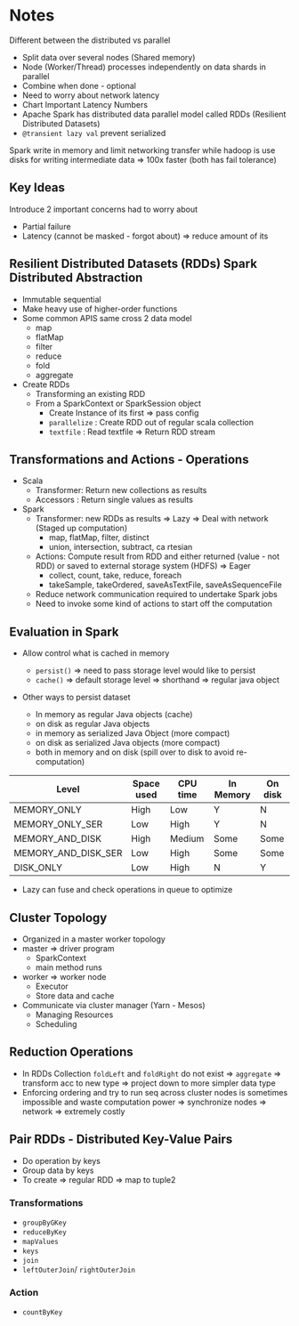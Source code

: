 # Notes

Different between the distributed vs parallel
* Split data over several nodes (Shared memory)
* Node (Worker/Thread) processes independently on data shards in parallel
* Combine when done - optional
* Need to worry about network latency
* Chart Important Latency Numbers
* Apache Spark has distributed data parallel model called RDDs (Resilient Distributed Datasets)
* `@transient lazy val` prevent serialized


Spark write in memory and limit networking transfer while hadoop is use disks for writing intermediate data => 100x faster (both has fail tolerance)
## Key Ideas
Introduce 2 important concerns had to worry about
* Partial failure
* Latency (cannot be masked - forgot about) => reduce amount of its

## Resilient Distributed Datasets (RDDs) Spark Distributed Abstraction
* Immutable sequential 
* Make heavy use of higher-order functions
* Some common APIS same cross 2 data model
    * map
    * flatMap
    * filter
    * reduce
    * fold
    * aggregate
* Create RDDs
    * Transforming an existing RDD
    * From a SparkContext or SparkSession object
        * Create Instance of its first => pass config 
        * `parallelize` : Create RDD out of regular scala collection 
        * `textfile` : Read textfile => Return RDD stream 
## Transformations and Actions - Operations
* Scala 
    * Transformer: Return new collections as results
    * Accessors : Return single values as results
* Spark
    * Transformer: new RDDs as results => Lazy => Deal with network  (Staged up computation)
        * map, flatMap, filter, distinct
        * union, intersection, subtract, ca  rtesian
    * Actions: Compute result from RDD and either returned (value - not RDD) or saved to external storage system (HDFS) => Eager
        * collect, count, take, reduce, foreach
        * takeSample, takeOrdered, saveAsTextFile, saveAsSequenceFile
    * Reduce network communication required to undertake Spark jobs
    * Need to  invoke some kind of actions to start off the computation

## Evaluation in Spark
* Allow control what is cached in memory
    * `persist()` => need to pass storage level would like to persist
    * `cache()` => default storage level => shorthand => regular java object

* Other ways to persist dataset 
    * In memory as regular Java objects (cache)
    * on disk as regular Java objects 
    * in memory as serialized Java Object (more compact)
    * on disk as serialized Java objects (more compact)
    * both in memory and on disk (spill over to disk to avoid re-computation)

| Level | Space used | CPU time | In Memory | On disk
|---|---|---|---|---|
|MEMORY_ONLY | High | Low | Y | N |
|MEMORY_ONLY_SER | Low | High | Y | N |
|MEMORY_AND_DISK | High | Medium | Some | Some |
|MEMORY_AND_DISK_SER | Low | High | Some | Some |
|DISK_ONLY | Low | High | N | Y |

* Lazy can fuse and check operations in queue to optimize

## Cluster Topology
* Organized in a master worker topology
* master => driver program
    * SparkContext
    * main method runs
* worker => worker node
    * Executor
    * Store data and cache
* Communicate via cluster manager (Yarn - Mesos)
    * Managing Resources 
    * Scheduling

## Reduction Operations
* In RDDs Collection `foldLeft` and `foldRight` do not exist => `aggregate` => transform acc to new type => project down to more simpler data type
* Enforcing ordering and try to run seq across cluster nodes is sometimes impossible and waste computation power => synchronize nodes => network => extremely costly

## Pair RDDs - Distributed Key-Value Pairs
* Do operation by keys
* Group data by keys
* To create => regular RDD => map to tuple2
### Transformations
* `groupByGKey`
* `reduceByKey`
* `mapValues`
* `keys`
* `join`
* `leftOuterJoin`/ `rightOuterJoin`
### Action
* `countByKey`

